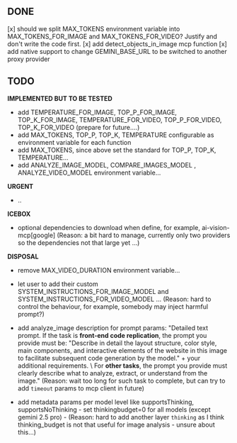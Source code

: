 ## DONE
[x] should we split MAX_TOKENS environment variable into MAX_TOKENS_FOR_IMAGE and MAX_TOKENS_FOR_VIDEO? Justify and don't write the code first.
[x] add detect_objects_in_image mcp function
[x] add native support to change GEMINI_BASE_URL to be switched to another proxy provider

## TODO

**IMPLEMENTED BUT TO BE TESTED**
- add TEMPERATURE_FOR_IMAGE, TOP_P_FOR_IMAGE, TOP_K_FOR_IMAGE, TEMPERATURE_FOR_VIDEO, TOP_P_FOR_VIDEO, TOP_K_FOR_VIDEO (prepare for future....)
- add MAX_TOKENS, TOP_P, TOP_K, TEMPERATURE configurable as environment variable for each function
- add MAX_TOKENS, since above set the standard for TOP_P, TOP_K, TEMPERATURE...
- add ANALYZE_IMAGE_MODEL, COMPARE_IMAGES_MODEL , ANALYZE_VIDEO_MODEL environment variable...

**URGENT**
- ..

**ICEBOX**
- optional dependencies to download when define, for example, ai-vision-mcp[google] (Reason: a bit hard to manage, currently only two providers so the dependencies not that large yet ...)

**DISPOSAL**

- remove MAX_VIDEO_DURATION environment variable...

- let user to add their custom SYSTEM_INSTRUCTIONS_FOR_IMAGE_MODEL and SYSTEM_INSTRUCTIONS_FOR_VIDEO_MODEL ... (Reason: hard to control the behaviour, for example, somebody may inject harmful prompt?)

- add analyze_image description for prompt params: "Detailed text prompt. If the task is **front-end code replication**, the prompt you provide must be: "Describe in detail the layout structure, color style, main components, and interactive elements of the website in this image to facilitate subsequent code generation by the model." + your additional requirements. \ For **other tasks**, the prompt you provide must clearly describe what to analyze, extract, or understand from the image." (Reason: wait too long for such task to complete, but can try to add `timeout` params to mcp client in future)

- add metadata params per model level like supportsThinking, supportsNoThinking - set thinkingbudget=0 for all models (except gemini 2.5 pro) - (Reason: hard to add another layer `thinking` as I think thinking_budget is not that useful for image analysis - unsure about this...)

